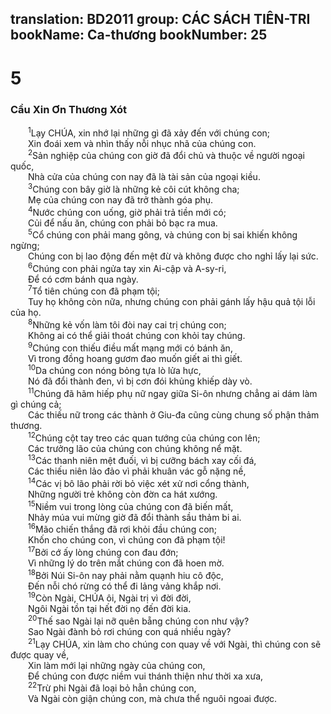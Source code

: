 translation: BD2011
group: CÁC SÁCH TIÊN-TRI
bookName: Ca-thương 
bookNumber: 25
-------

<div class="title"><h1>5</h1><h3>Cầu Xin Ơn Thương Xót</h3></div>
<span class="verse ca_5_1">  <sup>1</sup>Lạy CHÚA, xin nhớ lại những gì đã xảy đến với chúng con;<br/>  Xin đoái xem và nhìn thấy nỗi nhục nhã của chúng con.<br/></span>
<span class="verse ca_5_2">  <sup>2</sup>Sản nghiệp của chúng con giờ đã đổi chủ và thuộc về người ngoại quốc,<br/>  Nhà cửa của chúng con nay đã là tài sản của ngoại kiều.<br/></span>
<span class="verse ca_5_3">  <sup>3</sup>Chúng con bây giờ là những kẻ côi cút không cha;<br/>  Mẹ của chúng con nay đã trở thành góa phụ.<br/></span>
<span class="verse ca_5_4">  <sup>4</sup>Nước chúng con uống, giờ phải trả tiền mới có;<br/>  Củi để nấu ăn, chúng con phải bỏ bạc ra mua.<br/></span>
<span class="verse ca_5_5">  <sup>5</sup>Cổ chúng con phải mang gông, và chúng con bị sai khiến không ngừng;<br/>  Chúng con bị lao động đến mệt đừ và không được cho nghỉ lấy lại sức.<br/></span>
<span class="verse ca_5_6">  <sup>6</sup>Chúng con phải ngửa tay xin Ai-cập và A-sy-ri,<br/>  Ðể có cơm bánh qua ngày.<br/></span>
<span class="verse ca_5_7">  <sup>7</sup>Tổ tiên chúng con đã phạm tội;<br/>  Tuy họ không còn nữa, nhưng chúng con phải gánh lấy hậu quả tội lỗi của họ.<br/></span>
<span class="verse ca_5_8">  <sup>8</sup>Những kẻ vốn làm tôi đòi nay cai trị chúng con;<br/>  Không ai có thể giải thoát chúng con khỏi tay chúng.<br/></span>
<span class="verse ca_5_9">  <sup>9</sup>Chúng con thiếu điều mất mạng mới có bánh ăn,<br/>  Vì trong đồng hoang gươm đao muốn giết ai thì giết.<br/></span>
<span class="verse ca_5_10">  <sup>10</sup>Da chúng con nóng bỏng tựa lò lửa hực,<br/>  Nó đã đổi thành đen, vì bị cơn đói khủng khiếp dày vò.<br/></span>
<span class="verse ca_5_11">  <sup>11</sup>Chúng đã hãm hiếp phụ nữ ngay giữa Si-ôn nhưng chẳng ai dám làm gì chúng cả;<br/>  Các thiếu nữ trong các thành ở Giu-đa cũng cùng chung số phận thảm thương.<br/></span>
<span class="verse ca_5_12">  <sup>12</sup>Chúng cột tay treo các quan tướng của chúng con lên;<br/>  Các trưởng lão của chúng con chúng không nể mặt.<br/></span>
<span class="verse ca_5_13">  <sup>13</sup>Các thanh niên mệt đuối, vì bị cưỡng bách xay cối đá,<br/>  Các thiếu niên lảo đảo vì phải khuân vác gỗ nặng nề,<br/></span>
<span class="verse ca_5_14">  <sup>14</sup>Các vị bô lão phải rời bỏ việc xét xử nơi cổng thành,<br/>  Những người trẻ không còn đờn ca hát xướng.<br/></span>
<span class="verse ca_5_15">  <sup>15</sup>Niềm vui trong lòng của chúng con đã biến mất,<br/>  Nhảy múa vui mừng giờ đã đổi thành sầu thảm bi ai.<br/></span>
<span class="verse ca_5_16">  <sup>16</sup>Mão chiến thắng đã rơi khỏi đầu chúng con;<br/>  Khốn cho chúng con, vì chúng con đã phạm tội!<br/></span>
<span class="verse ca_5_17">  <sup>17</sup>Bởi cớ ấy lòng chúng con đau đớn;<br/>  Vì những lý do trên mắt chúng con đã hoen mờ.<br/></span>
<span class="verse ca_5_18">  <sup>18</sup>Bởi Núi Si-ôn nay phải nằm quạnh hiu cô độc,<br/>  Ðến nỗi chó rừng có thể đi lảng vảng khắp nơi.<br/></span>
<span class="verse ca_5_19">  <sup>19</sup>Còn Ngài, CHÚA ôi, Ngài trị vì đời đời, <br/>  Ngôi Ngài tồn tại hết đời nọ đến đời kia.<br/></span>
<span class="verse ca_5_20">  <sup>20</sup>Thế sao Ngài lại nỡ quên bẵng chúng con như vậy?<br/>  Sao Ngài đành bỏ rơi chúng con quá nhiều ngày?<br/></span>
<span class="verse ca_5_21">  <sup>21</sup>Lạy CHÚA, xin làm cho chúng con quay về với Ngài, thì chúng con sẽ được quay về,<br/>  Xin làm mới lại những ngày của chúng con, <br/>  Ðể chúng con được niềm vui thánh thiện như thời xa xưa,<br/></span>
<span class="verse ca_5_22">  <sup>22</sup>Trừ phi Ngài đã loại bỏ hẳn chúng con,<br/>  Và Ngài còn giận chúng con, mà chưa thể nguôi ngoai được.<br/></span>
